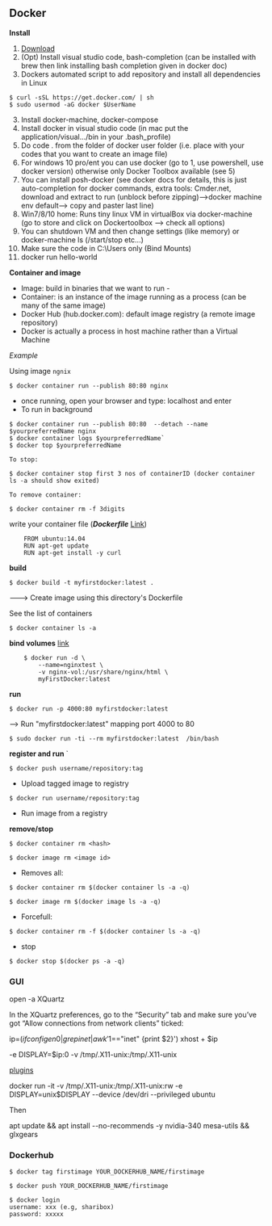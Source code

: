 ## Docker

**Install**

1. [Download](https://store.docker.com/search?type=edition&offering=community)
2. (Opt) Install visual studio code, bash-completion (can be installed with brew then link installing bash completion given in docker doc) 
2. Dockers automated script to add repository and install all dependencies in Linux
    
```shell
$ curl -sSL https://get.docker.com/ | sh
$ sudo usermod -aG docker $UserName
```

3. Install docker-machine, docker-compose
4. Install docker in visual studio code (in mac put the application/visual.../bin in your .bash_profile)
5. Do code . from the folder of docker user folder (i.e. place with your codes that you want to create an image file)
3. For windows 10 pro/ent you can use docker (go to 1, use powershell, use docker version) otherwise only Docker Toolbox available (see 5)
4. You can install posh-docker (see docker docs for details, this is just auto-completion for docker commands, extra tools: Cmder.net, download and extract to run (unblock before zipping)-->docker machine env default--> copy and paster last line)
5. Win7/8/10 home: Runs tiny linux VM in virtualBox via docker-machine (go to store and click on Dockertoolbox --> check all options)
6. You can shutdown VM and then change settings (like memory) or docker-machine ls (/start/stop etc...) 
7. Make sure the code in C:\Users only (Bind Mounts)
2. docker run hello-world


**Container and image**
- Image: build in binaries that we want to run -
- Container: is an instance of the image running as a process (can be many of the same image)
- Docker Hub (hub.docker.com): default image registry (a remote image repository)
- Docker is actually a process in host machine rather than a Virtual Machine

*Example*
 
 Using image ``ngnix``

```shell
$ docker container run --publish 80:80 nginx
```
 - once running, open your  browser and type: localhost and enter
 - To run in background
```shell
$ docker container run --publish 80:80  --detach --name $yourpreferredName nginx
$ docker container logs $yourpreferredName`
$ docker top $yourpreferredName
```
 
    To stop: 
 ```shell
 $ docker container stop first 3 nos of containerID (docker container ls -a should show exited)
 ```
 
    To remove container:
 ```shell
$ docker container rm -f 3digits
```

 write your container file (**_Dockerfile_** [Link](/Users/shariba/Documents/deployment))

		FROM ubuntu:14.04
	    RUN apt-get update
	    RUN apt-get install -y curl
	

 **build** 
```shell
$ docker build -t myfirstdocker:latest . 
```
		
---> Create image using this directory's Dockerfile
	
See the list of containers

```shell
$ docker container ls -a
``` 
		
 **bind volumes** [link](https://docs.docker.com/storage/volumes/)

		$ docker run -d \
	  		--name=nginxtest \
	 		-v nginx-vol:/usr/share/nginx/html \
	  		myFirstDocker:latest
	
 **run**
 
```shell
$ docker run -p 4000:80 myfirstdocker:latest 
``` 

--> Run "myfirstdocker:latest" mapping port 4000 to 80
	
```shell
$ sudo docker run -ti --rm myfirstdocker:latest  /bin/bash
```

**register and run**
	`
```shell
$ docker push username/repository:tag  
```

- Upload tagged image to registry

```shell
$ docker run username/repository:tag  
```
		
- Run image from a registry
	
**remove/stop**

```shell
$ docker container rm <hash>
```

```shell
$ docker image rm <image id> 
```
		
- Removes all:

```shell
$ docker container rm $(docker container ls -a -q) 
```

```shell
$ docker image rm $(docker image ls -a -q)
```
      
- Forcefull:
		
```shell
$ docker container rm -f $(docker container ls -a -q) 
```
		
- stop
	
```shell
$ docker stop $(docker ps -a -q)
```
  
### GUI

open -a XQuartz


In the XQuartz preferences, go to the “Security” tab and make sure you’ve got “Allow connections from network clients” ticked:

ip=$(ifconfig en0 | grep inet | awk '$1=="inet" {print $2}')
xhost + $ip


-e DISPLAY=$ip:0 -v /tmp/.X11-unix:/tmp/.X11-unix

[plugins](http://www.open-terrain.org/index.php/Pong/August30th2016QMediaPlayerOnUbuntu16-04LTS)

docker run -it -v /tmp/.X11-unix:/tmp/.X11-unix:rw -e DISPLAY=unix$DISPLAY --device /dev/dri --privileged ubuntu 

Then

apt update && apt install --no-recommends -y nvidia-340 mesa-utils && glxgears
    
        
### Dockerhub

```shell
$ docker tag firstimage YOUR_DOCKERHUB_NAME/firstimage

```

```shell		 
$ docker push YOUR_DOCKERHUB_NAME/firstimage
```

```shell
$ docker login 
username: xxx (e.g, sharibox)
password: xxxxx
```
